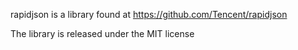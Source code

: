 rapidjson is a library found at https://github.com/Tencent/rapidjson

The library is released under the MIT license
